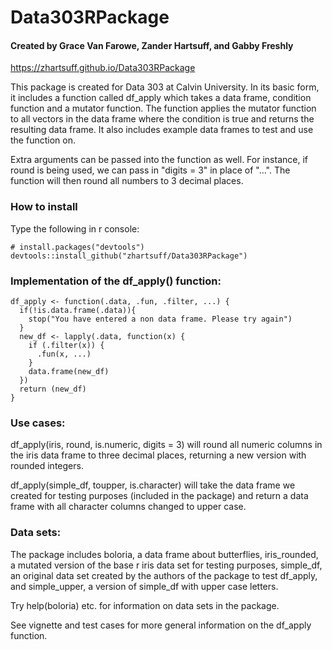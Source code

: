 # Data303RPackage
#### Created by Grace Van Farowe, Zander Hartsuff, and Gabby Freshly
https://zhartsuff.github.io/Data303RPackage

This package is created for Data 303 at Calvin University. In its basic form, it includes a function called df_apply which takes a data frame, condition function and a mutator function. The function applies the mutator function to all vectors in the data frame where the condition is true and returns the resulting data frame. It also includes example data frames to test and use the function on. 

Extra arguments can be passed into the function as well. For instance, if round is being used, we can pass in "digits = 3" in place of "...". The function will then round all numbers to 3 decimal places.

### How to install

Type the following in r console:

```{r}
# install.packages("devtools")
devtools::install_github("zhartsuff/Data303RPackage")
```

### Implementation of the df_apply() function:

```{r}
df_apply <- function(.data, .fun, .filter, ...) {
  if(!is.data.frame(.data)){
    stop("You have entered a non data frame. Please try again")
  }
  new_df <- lapply(.data, function(x) {
    if (.filter(x)) {
      .fun(x, ...)
    }
    data.frame(new_df)
  })
  return (new_df)
}
```
### Use cases:

df_apply(iris, round, is.numeric, digits = 3) will round all numeric columns in the iris data frame to three decimal places, returning a new version with rounded integers.

df_apply(simple_df, toupper, is.character) will take the data frame we created for testing purposes (included in the package) and return a data frame with all character columns changed to upper case.

### Data sets:

The package includes boloria, a data frame about butterflies, iris_rounded, a mutated version of the base r iris data set for testing purposes, simple_df, an original data set created by the authors of the package to test df_apply, and simple_upper, a version of simple_df with upper case letters.

Try help(boloria) etc. for information on data sets in the package.

See vignette and test cases for more general information on the df_apply function.
